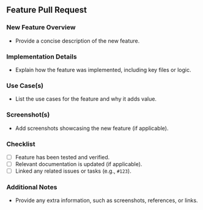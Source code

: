 ## Feature Pull Request

### New Feature Overview
- Provide a concise description of the new feature.

### Implementation Details
- Explain how the feature was implemented, including key files or logic.

### Use Case(s)
- List the use cases for the feature and why it adds value.

### Screenshot(s)
- Add screenshots showcasing the new feature (if applicable).

### Checklist
- [ ] Feature has been tested and verified.
- [ ] Relevant documentation is updated (if applicable).
- [ ] Linked any related issues or tasks (e.g., `#123`).

### Additional Notes
- Provide any extra information, such as screenshots, references, or links.

